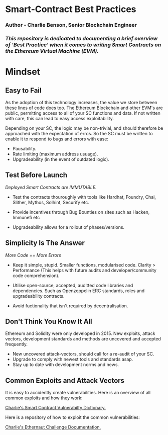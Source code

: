# Smart-Contract Best Practices

### Author - Charlie Benson, Senior Blockchain Engineer

### *This repository is dedicated to documenting a brief overview of 'Best Practice' when it comes to writing Smart Contracts on the Ethereum Virtual Machine (EVM).*




# Mindset

## Easy to Fail
As the adoption of this technology increases, the value we store between these lines of code does too. 
The Ethereum Blockchain and other EVM's are public, permitting access to all of your SC functions and data. If not written with care, this can lead to easy access exploitability.


Depending on your SC, the logic may be non-trivial, and should therefore be approached with the expectation of erros. So the SC must be written to enable it to respond to bugs and errors with ease:
- Pausability.
- Rate limiting (maximum address usuage).
- Upgradeability (in the event of outdated logic).

## Test Before Launch
*Deployed Smart Contracts are IMMUTABLE.* 

- Test the contracts thouroughly with tools like Hardhat, Foundry, Chai, Slither, Mythos, Solhint, Securify etc.

- Provide incentives through Bug Bounties on sites such as Hacken, Immunefi etc

- Upgradeability allows for a rollout of phases/versions.

## Simplicity Is The Answer

*More Code == More Errors*

- Keep it simple, stupid. Smaller functions, modularised code. Clarity > Performance (This helps with future audits and developer/community code comprehension).

- Utilise open-source, accepted, auditted code libraries and dependencies. Such as Openzeppelin ERC standards, roles and upgradeability contracts.

- Avoid fuctionality that isn't required by decentralisation.

## Don't Think You Know It All

Ethereum and Solidity were only developed in 2015. New exploits, attack vectors, development standards and methods are uncovered and accepted frequently.


- New uncovered attack-vectors, should call for a re-audit of your SC.
- Upgrade to comply with newest tools and standards asap.
- Stay up to date with development norms and news.

## Common Exploits and Attack Vectors

It is easy to accidently create vulnerabilities. Here is an overview of all common exploits and how they work:

[Charlie's Smart Contract Vulnerabilty Dictionary.](https://wwww.github.com/CharlieJRBenson/)

Here is a repository of how to exploit the common vulnerabilities:

[Charlie's Ethernaut Challenge Documentation.](https://www.github.com/CharlieJRBenson/SmartContractHacking)